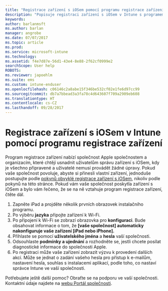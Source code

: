 ```yaml
---
title: "Registrace zařízení s iOSem pomocí programu registrace zařízení | Dokumentace Microsoftu"
description: "Popisuje registraci zařízení s iOSem v Intune s programem DEP."
keywords: 
author: barlanmsft
ms.author: barlan
manager: angrobe
ms.date: 07/07/2017
ms.topic: article
ms.prod: 
ms.service: microsoft-intune
ms.technology: 
ms.assetid: f4e7d87e-56d1-43e4-8e88-2f62cf0999e2
searchScope: User help
ROBOTS: 
ms.reviewer: japoehlm
ms.suite: ems
ms.custom: intune-enduser
ms.openlocfilehash: c06146c2a8abe15f346be532cf02e1fe6d97cc99
ms.sourcegitcommit: db7a7bbead3a3fa78c4d643607f709a2909eb608
ms.translationtype: HT
ms.contentlocale: cs-CZ
ms.lasthandoff: 09/28/2017
---
```

# <a name="enroll-your-ios-device-in-intune-with-the-device-enrollment-program"></a>Registrace zařízení s iOSem v Intune pomocí programu registrace zařízení

Program registrace zařízení nabízí společnost Apple společnostem a organizacím, které chtějí usnadnit uživatelům správu zařízení s iOSem, kdy je všechno připravené a uživatelé nemusí provádět žádné úpravy. Pokud vaše společnost povoluje, abyste si přinesli vlastní zařízení, jednoduše postupujte podle [pokynů obvyklé registrace zařízení s iOSem](enroll-your-device-in-intune-ios.md), nikoliv podle pokynů na této stránce. Pokud vám vaše společnost poskytla zařízení s iOSem a bylo vám řečeno, že se na ně vztahuje program registrace zařízení, čtěte dál.

1.  Zapněte iPad a projděte několik prvních obrazovek instalačního programu.
2.  Po výběru **jazyka** připojte zařízení k Wi-Fi.
3.  Po připojení k Wi-Fi se zobrazí obrazovka pro **konfiguraci**. Bude obsahovat informace o tom, že **[vaše společnost] automaticky nakonfiguruje vaše zařízení [iPad nebo iPhone].**
4.  Přihlaste se pomocí **uživatelského jména** a **hesla** vaší společnosti.
5.  Odsouhlaste **podmínky a ujednání** a rozhodněte se, jestli chcete posílat diagnostické informace do společnosti Apple.
6.  Po registraci může vaše zařízení zobrazit výzvu k provedení dalších akcí. Může se jednat o zadání vašeho hesla pro přístup k e-mailům, nastavení hesla, souhlas s instalacemi aplikací, podle toho, co nastaví správce Intune ve vaší společnosti.

Potřebujete ještě další pomoc? Obraťte se na podporu ve vaší společnosti. Kontaktní údaje najdete na [webu Portál společnosti](https://portal.manage.microsoft.com).
